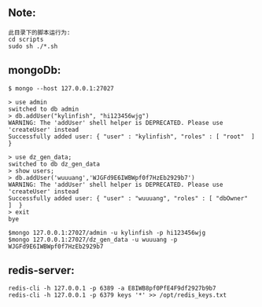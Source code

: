 ## Note:
    此目录下的脚本运行为:
    cd scripts
    sudo sh ./*.sh

## mongoDb:
    $ mongo --host 127.0.0.1:27027
    
    > use admin
    switched to db admin
    > db.addUser("kylinfish", "hi123456wjg")
    WARNING: The 'addUser' shell helper is DEPRECATED. Please use 'createUser' instead
    Successfully added user: { "user" : "kylinfish", "roles" : [ "root"  ]  }
    
    > use dz_gen_data;
    switched to db dz_gen_data
    > show users;
    > db.addUser('wuuuang','WJGFd9E6IWBWpf0f7HzEb2929b7')
    WARNING: The 'addUser' shell helper is DEPRECATED. Please use 'createUser' instead
    Successfully added user: { "user" : "wuuuang", "roles" : [ "dbOwner"  ]  }
    > exit
    bye

    $mongo 127.0.0.1:27027/admin -u kylinfish -p hi123456wjg
    $mongo 127.0.0.1:27027/dz_gen_data -u wuuuang -p WJGFd9E6IWBWpf0f7HzEb2929b7

## redis-server:
    redis-cli -h 127.0.0.1 -p 6389 -a E8IWB8pf0PfE4F9df2927b9b7
    redis-cli -h 127.0.0.1 -p 6379 keys '*' >> /opt/redis_keys.txt

